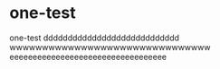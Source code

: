 # one-test
one-test
dddddddddddddddddddddddddddd
wwwwwwwwwwwwwwwwwwwwwwwwwwwwwww
eeeeeeeeeeeeeeeeeeeeeeeeeeeeeeeeee
